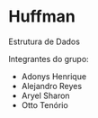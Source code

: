 # Huffman

Estrutura de Dados

Integrantes do grupo:

+ Adonys Henrique
+ Alejandro Reyes
+ Aryel Sharon
+ Otto Tenório
